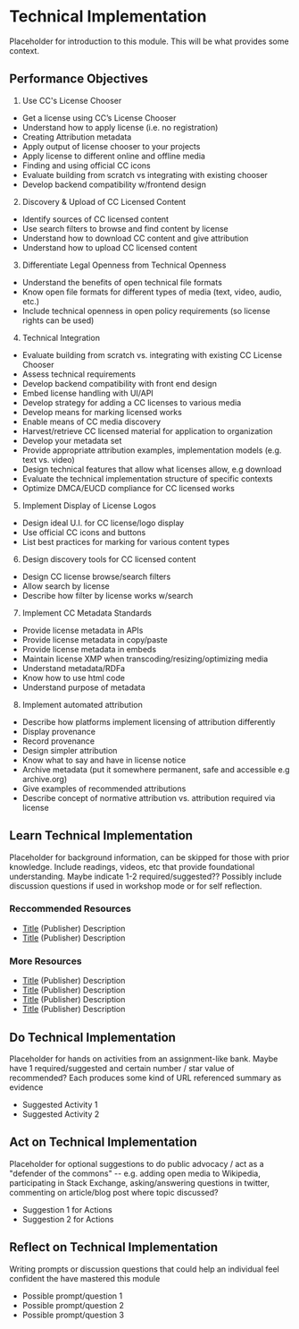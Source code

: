 # Technical Implementation

Placeholder for introduction to this module. This will be what provides some context.

## Performance Objectives

1. Use CC's License Chooser
  * Get a license using CC’s License Chooser
  * Understand how to apply license (i.e. no registration)
  * Creating Attribution metadata
  * Apply output of license chooser to your projects
  * Apply license to different online and offline media
  * Finding and using official CC icons
  * Evaluate building from scratch vs integrating with existing chooser
  * Develop backend compatibility w/frontend design
2. Discovery & Upload of CC Licensed Content
  * Identify sources of CC licensed content
  * Use search filters to browse and find content by license
  * Understand how to download CC content and give attribution
  * Understand how to upload CC licensed content
3. Differentiate Legal Openness from Technical Openness
  * Understand the benefits of open technical file formats
  * Know open file formats for different types of media (text, video, audio, etc.)
  * Include technical openness in open policy requirements (so license rights can be used)
4. Technical Integration
  * Evaluate building from scratch vs. integrating with existing CC License Chooser
  * Assess technical requirements 
  * Develop backend compatibility with front end design
  * Embed license handling with UI/API
  * Develop strategy for adding a CC licenses to various media
  * Develop means for marking licensed works
  * Enable means of CC media discovery
  * Harvest/retrieve CC licensed material for application to organization
  * Develop your metadata set
  * Provide appropriate attribution examples, implementation models (e.g. text vs. video)
  * Design technical features that allow what licenses allow, e.g download
  * Evaluate the technical implementation structure of specific contexts
  * Optimize DMCA/EUCD compliance for CC licensed works
5. Implement Display of License Logos
  * Design ideal U.I. for CC license/logo display
  * Use official CC icons and buttons
  * List best practices for marking for various content types
6. Design discovery tools for CC licensed content
  * Design CC license browse/search filters
  * Allow search by license
  * Describe how filter by license works w/search
7. Implement CC Metadata Standards
  * Provide license metadata in APIs
  * Provide license metadata in copy/paste
  * Provide license metadata in embeds
  * Maintain license XMP when transcoding/resizing/optimizing media
  * Understand metadata/RDFa
  * Know how to use html code
  * Understand purpose of metadata
8. Implement automated attribution
  * Describe how platforms implement licensing of attribution differently
  * Display provenance
  * Record provenance
  * Design simpler attribution
  * Know what to say and have in license notice
  * Archive metadata (put it somewhere permanent, safe and accessible e.g archive.org)
  * Give examples of recommended attributions
  * Describe concept of normative attribution vs. attribution required via license



## Learn Technical Implementation

Placeholder for background information, can be skipped for those with prior knowledge. Include readings, videos, etc that provide foundational understanding. Maybe indicate  1-2 required/suggested?? Possibly include discussion questions if used in workshop mode or for self reflection.

### Reccommended Resources

* [Title](http://) (Publisher) Description
* [Title](http://) (Publisher) Description

### More Resources

* [Title](http://) (Publisher) Description
* [Title](http://) (Publisher) Description
* [Title](http://) (Publisher) Description
* [Title](http://) (Publisher) Description


## Do Technical Implementation

Placeholder for hands on activities from an assignment-like bank. Maybe have 1 required/suggested and certain number / star value of recommended? Each produces some kind of URL referenced summary as evidence

* Suggested Activity 1
* Suggested Activity 2

## Act on Technical Implementation

Placeholder for optional suggestions to do public advocacy / act as a "defender of the commons"  -- e.g.  adding open media to Wikipedia, participating in Stack Exchange, asking/answering questions in twitter, commenting on article/blog post where topic discussed?

* Suggestion 1 for Actions
* Suggestion 2 for Actions

## Reflect on Technical Implementation

Writing prompts or discussion questions that could help an individual feel confident the have mastered this module

* Possible prompt/question 1
* Possible prompt/question 2
* Possible prompt/question 3

